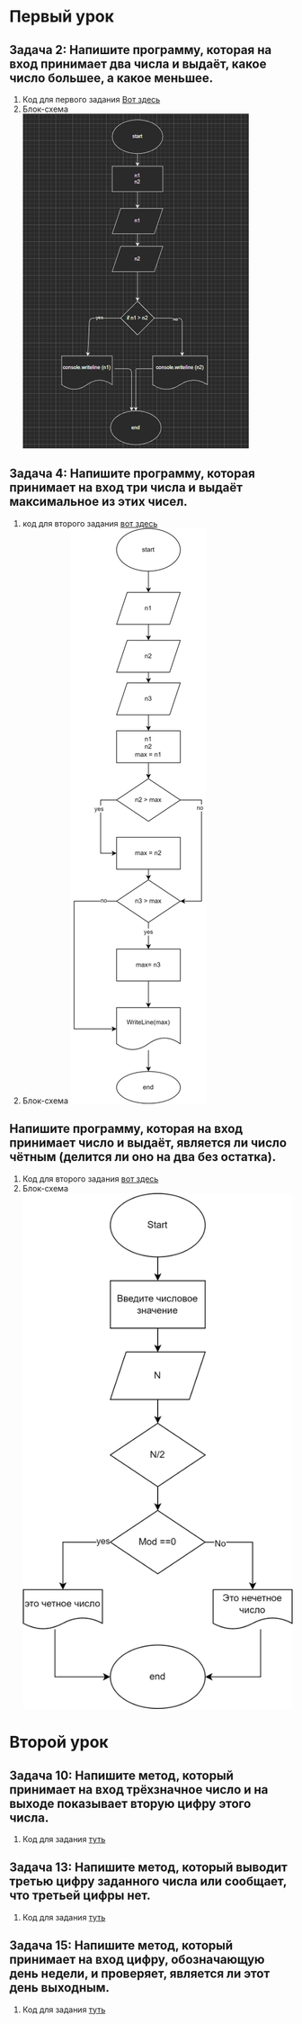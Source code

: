 # Первый урок
## Задача 2: Напишите программу, которая на вход принимает два числа и выдаёт, какое число большее, а какое меньшее.
1. Код для первого задания [Вот здесь](/FirstTask/FirstTask.cs)
2. Блок-схема ![вот здесь](/FirstTask/block.png)

## Задача 4: Напишите программу, которая принимает на вход три числа и выдаёт максимальное из этих чисел.
1. код для второго задания [вот здесь](/SecondTask/Program.cs)
2. Блок-схема ![вот здесь](/SecondTask/second.png)

## Напишите программу, которая на вход принимает число и выдаёт, является ли число чётным (делится ли оно на два без остатка).
1. Код для второго задания [вот здесь](/ThirdTask/Program.cs)
2. Блок-схема ![вот здесь](/ThirdTask/third.png)

# Второй урок
## Задача 10: Напишите метод, который принимает на вход трёхзначное число и на выходе показывает вторую цифру этого числа.
1. Код для задания [туть](/fifthTask/Program.cs)

## Задача 13: Напишите метод, который выводит третью цифру заданного числа или сообщает, что третьей цифры нет.
1. Код для задания [туть](/sixthtask/Program.cs)

## Задача 15: Напишите метод, который принимает на вход цифру, обозначающую день недели, и проверяет, является ли этот день выходным.
1. Код для задания [туть](/seventask/Program.cs)